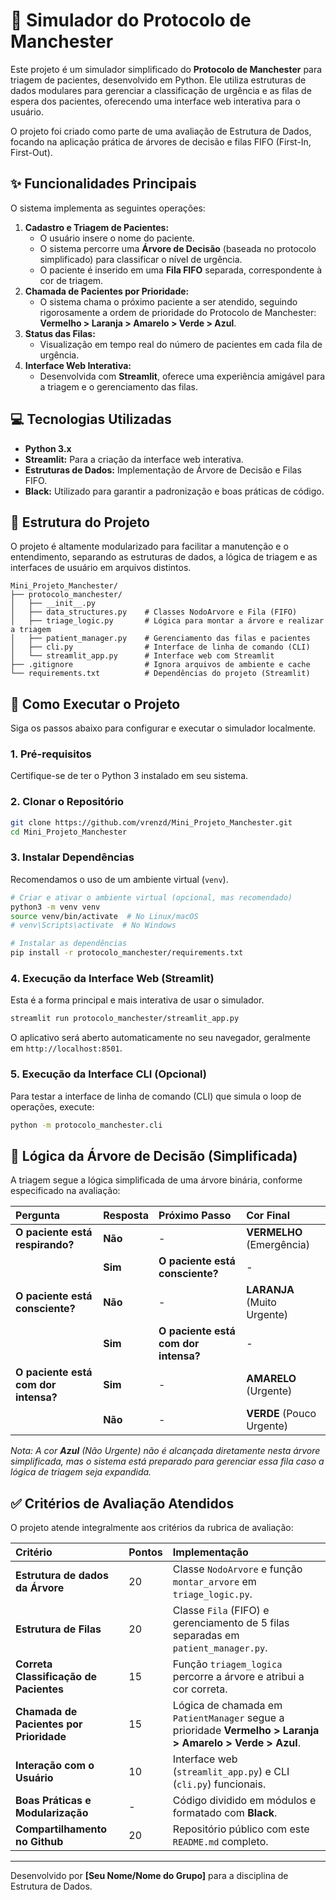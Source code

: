 # 🏥 Simulador do Protocolo de Manchester

Este projeto é um simulador simplificado do **Protocolo de Manchester** para triagem de pacientes, desenvolvido em Python. Ele utiliza estruturas de dados modulares para gerenciar a classificação de urgência e as filas de espera dos pacientes, oferecendo uma interface web interativa para o usuário.

O projeto foi criado como parte de uma avaliação de Estrutura de Dados, focando na aplicação prática de árvores de decisão e filas FIFO (First-In, First-Out).

## ✨ Funcionalidades Principais

O sistema implementa as seguintes operações:

1.  **Cadastro e Triagem de Pacientes:**
    *   O usuário insere o nome do paciente.
    *   O sistema percorre uma **Árvore de Decisão** (baseada no protocolo simplificado) para classificar o nível de urgência.
    *   O paciente é inserido em uma **Fila FIFO** separada, correspondente à cor de triagem.
2.  **Chamada de Pacientes por Prioridade:**
    *   O sistema chama o próximo paciente a ser atendido, seguindo rigorosamente a ordem de prioridade do Protocolo de Manchester: **Vermelho > Laranja > Amarelo > Verde > Azul**.
3.  **Status das Filas:**
    *   Visualização em tempo real do número de pacientes em cada fila de urgência.
4.  **Interface Web Interativa:**
    *   Desenvolvida com **Streamlit**, oferece uma experiência amigável para a triagem e o gerenciamento das filas.

## 💻 Tecnologias Utilizadas

*   **Python 3.x**
*   **Streamlit:** Para a criação da interface web interativa.
*   **Estruturas de Dados:** Implementação de Árvore de Decisão e Filas FIFO.
*   **Black:** Utilizado para garantir a padronização e boas práticas de código.

## 📂 Estrutura do Projeto

O projeto é altamente modularizado para facilitar a manutenção e o entendimento, separando as estruturas de dados, a lógica de triagem e as interfaces de usuário em arquivos distintos.

```
Mini_Projeto_Manchester/
├── protocolo_manchester/
│   ├── __init__.py
│   ├── data_structures.py    # Classes NodoArvore e Fila (FIFO)
│   ├── triage_logic.py       # Lógica para montar a árvore e realizar a triagem
│   ├── patient_manager.py    # Gerenciamento das filas e pacientes
│   ├── cli.py                # Interface de linha de comando (CLI)
│   └── streamlit_app.py      # Interface web com Streamlit
├── .gitignore                # Ignora arquivos de ambiente e cache
└── requirements.txt          # Dependências do projeto (Streamlit)
```

## 🚀 Como Executar o Projeto

Siga os passos abaixo para configurar e executar o simulador localmente.

### 1. Pré-requisitos

Certifique-se de ter o Python 3 instalado em seu sistema.

### 2. Clonar o Repositório

```bash
git clone https://github.com/vrenzd/Mini_Projeto_Manchester.git
cd Mini_Projeto_Manchester
```

### 3. Instalar Dependências

Recomendamos o uso de um ambiente virtual (`venv`).

```bash
# Criar e ativar o ambiente virtual (opcional, mas recomendado)
python3 -m venv venv
source venv/bin/activate  # No Linux/macOS
# venv\Scripts\activate  # No Windows

# Instalar as dependências
pip install -r protocolo_manchester/requirements.txt
```

### 4. Execução da Interface Web (Streamlit)

Esta é a forma principal e mais interativa de usar o simulador.

```bash
streamlit run protocolo_manchester/streamlit_app.py
```

O aplicativo será aberto automaticamente no seu navegador, geralmente em `http://localhost:8501`.

### 5. Execução da Interface CLI (Opcional)

Para testar a interface de linha de comando (CLI) que simula o loop de operações, execute:

```bash
python -m protocolo_manchester.cli
```

## 🧠 Lógica da Árvore de Decisão (Simplificada)

A triagem segue a lógica simplificada de uma árvore binária, conforme especificado na avaliação:

| Pergunta | Resposta | Próximo Passo | Cor Final |
| :--- | :--- | :--- | :--- |
| **O paciente está respirando?** | **Não** | - | **VERMELHO** (Emergência) |
| | **Sim** | **O paciente está consciente?** | - |
| **O paciente está consciente?** | **Não** | - | **LARANJA** (Muito Urgente) |
| | **Sim** | **O paciente está com dor intensa?** | - |
| **O paciente está com dor intensa?** | **Sim** | - | **AMARELO** (Urgente) |
| | **Não** | - | **VERDE** (Pouco Urgente) |

*Nota: A cor **Azul** (Não Urgente) não é alcançada diretamente nesta árvore simplificada, mas o sistema está preparado para gerenciar essa fila caso a lógica de triagem seja expandida.*

## ✅ Critérios de Avaliação Atendidos

O projeto atende integralmente aos critérios da rubrica de avaliação:

| Critério | Pontos | Implementação |
| :--- | :--- | :--- |
| **Estrutura de dados da Árvore** | 20 | Classe `NodoArvore` e função `montar_arvore` em `triage_logic.py`. |
| **Estrutura de Filas** | 20 | Classe `Fila` (FIFO) e gerenciamento de 5 filas separadas em `patient_manager.py`. |
| **Correta Classificação de Pacientes** | 15 | Função `triagem_logica` percorre a árvore e atribui a cor correta. |
| **Chamada de Pacientes por Prioridade** | 15 | Lógica de chamada em `PatientManager` segue a prioridade **Vermelho > Laranja > Amarelo > Verde > Azul**. |
| **Interação com o Usuário** | 10 | Interface web (`streamlit_app.py`) e CLI (`cli.py`) funcionais. |
| **Boas Práticas e Modularização** | - | Código dividido em módulos e formatado com **Black**. |
| **Compartilhamento no Github** | 20 | Repositório público com este `README.md` completo. |

---

Desenvolvido por **[Seu Nome/Nome do Grupo]** para a disciplina de Estrutura de Dados.
